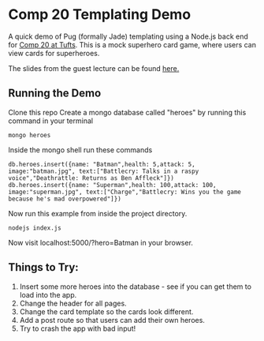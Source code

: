 # Comp 20 Templating Demo
A quick demo of Pug (formally Jade) templating using a Node.js back end for [Comp 20 at Tufts](http://www.cs.tufts.edu/comp/20/). This is a mock superhero card game, where users can view cards for superheroes.

The slides from the guest lecture can be found [here.](https://docs.google.com/presentation/d/17fevD0rNk_sgFOwMpxgXnlP5EH4YmOr9zngX-UV4r24/edit#slide=id.g13a8e06411_0_1583)


## Running the Demo
Clone this repo
Create a mongo database called "heroes" by running this command in your terminal 

```
mongo heroes
```

Inside the mongo shell run these commands

```
db.heroes.insert({name: "Batman",health: 5,attack: 5, image:"batman.jpg", text:["Battlecry: Talks in a raspy voice","Deathrattle: Returns as Ben Affleck"]})
db.heroes.insert({name: "Superman",health: 100,attack: 100, image:"superman.jpg", text:["Charge","Battlecry: Wins you the game because he's mad overpowered"]})
```

Now run this example from inside the project directory.

```
nodejs index.js
```

Now visit localhost:5000/?hero=Batman in your browser.


## Things to Try:
1. Insert some more heroes into the database - see if you can get them to load into the app.
2. Change the header for all pages.
3. Change the card template so the cards look different.
4. Add a post route so that users can add their own heroes.
5. Try to crash the app with bad input!  
